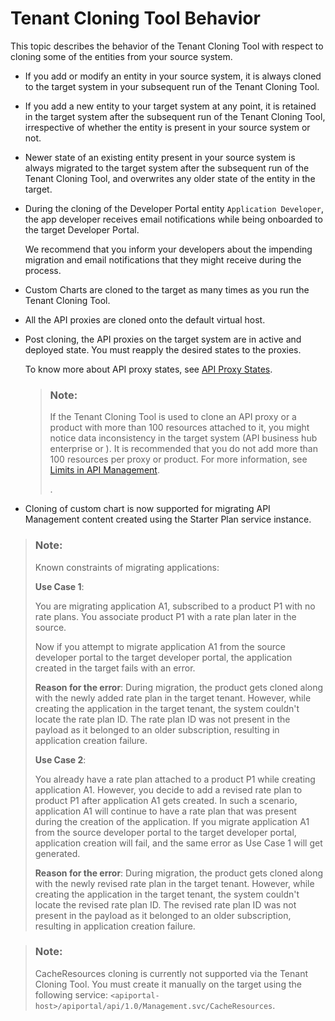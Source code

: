 <!-- copyb23c603a651e408fbaafc7c5a09ba9a5 -->

# Tenant Cloning Tool Behavior

This topic describes the behavior of the Tenant Cloning Tool with respect to cloning some of the entities from your source system.



-   If you add or modify an entity in your source system, it is always cloned to the target system in your subsequent run of the Tenant Cloning Tool.
-   If you add a new entity to your target system at any point, it is retained in the target system after the subsequent run of the Tenant Cloning Tool, irrespective of whether the entity is present in your source system or not.
-   Newer state of an existing entity present in your source system is always migrated to the target system after the subsequent run of the Tenant Cloning Tool, and overwrites any older state of the entity in the target.
-   During the cloning of the Developer Portal entity `Application Developer`, the app developer receives email notifications while being onboarded to the target Developer Portal.

    We recommend that you inform your developers about the impending migration and email notifications that they might receive during the process.

-   Custom Charts are cloned to the target as many times as you run the Tenant Cloning Tool.
-   All the API proxies are cloned onto the default virtual host.
-   Post cloning, the API proxies on the target system are in active and deployed state. You must reapply the desired states to the proxies.

    To know more about API proxy states, see [API Proxy States](../api-proxy-states-091cda4.md).

    > ### Note:  
    > If the Tenant Cloning Tool is used to clone an API proxy or a product with more than 100 resources attached to it, you might notice data inconsistency in the target system \(API business hub enterprise or \). It is recommended that you do not add more than 100 resources per proxy or product. For more information, see [Limits in API Management](../limits-in-api-management-f70f425.md).
    > 
    > .

-   Cloning of custom chart is now supported for migrating API Management content created using the Starter Plan service instance.


> ### Note:  
> Known constraints of migrating applications:
> 
> **Use Case 1**:
> 
> You are migrating application A1, subscribed to a product P1 with no rate plans. You associate product P1 with a rate plan later in the source.
> 
> Now if you attempt to migrate application A1 from the source developer portal to the target developer portal, the application created in the target fails with an error.
> 
> **Reason for the error**: During migration, the product gets cloned along with the newly added rate plan in the target tenant. However, while creating the application in the target tenant, the system couldn't locate the rate plan ID. The rate plan ID was not present in the payload as it belonged to an older subscription, resulting in application creation failure.
> 
> **Use Case 2**:
> 
> You already have a rate plan attached to a product P1 while creating application A1. However, you decide to add a revised rate plan to product P1 after application A1 gets created. In such a scenario, application A1 will continue to have a rate plan that was present during the creation of the application. If you migrate application A1 from the source developer portal to the target developer portal, application creation will fail, and the same error as Use Case 1 will get generated.
> 
> **Reason for the error**: During migration, the product gets cloned along with the newly revised rate plan in the target tenant. However, while creating the application in the target tenant, the system couldn't locate the revised rate plan ID. The revised rate plan ID was not present in the payload as it belonged to an older subscription, resulting in application creation failure.

> ### Note:  
> CacheResources cloning is currently not supported via the Tenant Cloning Tool. You must create it manually on the target using the following service: `<apiportal-host>/apiportal/api/1.0/Management.svc/CacheResources`.

